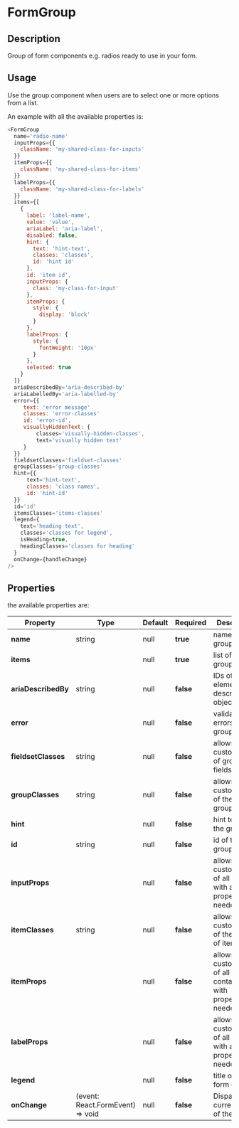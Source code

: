 # FormGroup

## Description

Group of form components e.g. radios ready to use in your form.

## Usage

Use the group component when users are to select one or more options from a list.

An example with all the available properties is:

```js
<FormGroup
  name='radio-name'
  inputProps={{
    className: 'my-shared-class-for-inputs'
  }}
  itemProps={{
    className: 'my-shared-class-for-items'
  }}
  labelProps={{
    className: 'my-shared-class-for-labels'
  }}
  items={[
    {
      label: 'label-name',
      value: 'value',
      ariaLabel: 'aria-label',
      disabled: false,
      hint: {
        text: 'hint-text',
        classes: 'classes',
        id: 'hint id'
      },
      id: 'item id',
      inputProps: {
        class: 'my-class-for-input'
      },
      itemProps: {
        style: {
          display: 'block'
        }
      },
      labelProps: {
        style: {
          fontWeight: '10px'
        }
      },
      selected: true
    }
  ]}
  ariaDescribedBy='aria-described-by'
  ariaLabelledBy='aria-labelled-by'
  error={{
     text: 'error message'
     classes: 'error-classes'
     id: 'error-id',
     visuallyHiddenText: {
         classes='visually-hidden-classes',
         text='visually hidden text'
     }
  }}
  fieldsetClasses='fieldset-classes'
  groupClasses='group-classes'
  hint={{
      text='hint-text',
      classes: 'class names',
      id: 'hint-id'
  }}
  id='id'
  itemsClasses='items-classes'
  legend={
    text='heading text',
    classes='classes for legend',
    isHeading=true,
    headingClasses='classes for heading'
  }
  onChange={handleChange}
/>
```

## Properties

the available properties are:

| Property             | Type                                               | Default | Required  | Description                                                           |
| -------------------- | -------------------------------------------------- | ------- | --------- | --------------------------------------------------------------------- |
| **name**             | string                                             | null    | **true**  | name of the group                                                     |
| **items**            | <T>                                                | null    | **true**  | list of items in group                                                |
| **ariaDescribedBy**  | string                                             | null    | **false** | IDs of the elements that describe the object                          |
| **error**            | <ErrorProps>                                       | null    | **false** | validation errors in the group                                        |
| **fieldsetClasses**  | string                                             | null    | **false** | allows for customisation of group's fieldset                          |
| **groupClasses**     | string                                             | null    | **false** | allows for customisation of the entire group                          |
| **hint**             | <HintProps>                                        | null    | **false** | hint text for the group                                               |
| **id**               | string                                             | null    | **false** | id of the group                                                       |
| **inputProps**       | <any>                                              | null    | **false** | allows for customisation of all inputs with all the properites needed |
| **itemClasses**      | string                                             | null    | **false** | allows for customisation of the group of items                        |
| **itemProps**        | <any>                                              | null    | **false** | allows for customisation of all containers with properties needed     |
| **labelProps**       | <any>                                              | null    | **false** | allows for customisation of all labels with all the properites needed |
| **legend**           | <LegendProps>                                      | null    | **false** | title of the form group                                               |
| **onChange**         | (event: React.FormEvent<HTMLInputElement>) => void | null    | **false** | Dispatch the current value of the input                               |